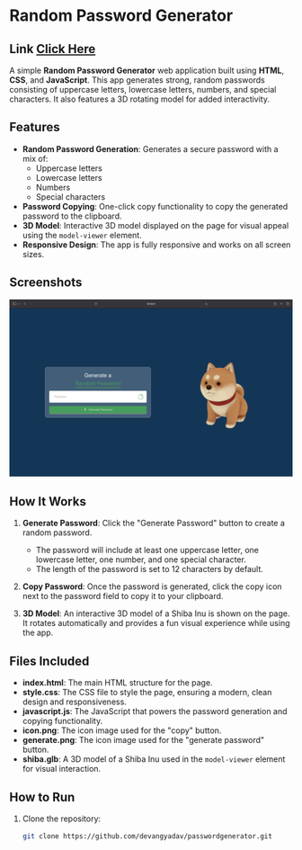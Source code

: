 # Random Password Generator

## Link <a href="https://devangyadav.github.io/passwordgenerator">Click Here</a>

A simple **Random Password Generator** web application built using **HTML**, **CSS**, and **JavaScript**. This app generates strong, random passwords consisting of uppercase letters, lowercase letters, numbers, and special characters. It also features a 3D rotating model for added interactivity.

## Features

- **Random Password Generation**: Generates a secure password with a mix of:
  - Uppercase letters
  - Lowercase letters
  - Numbers
  - Special characters
- **Password Copying**: One-click copy functionality to copy the generated password to the clipboard.
- **3D Model**: Interactive 3D model displayed on the page for visual appeal using the `model-viewer` element.
- **Responsive Design**: The app is fully responsive and works on all screen sizes.

## Screenshots

![Random Password Generator Screenshot](Screenshot.png)

## How It Works

1. **Generate Password**: Click the "Generate Password" button to create a random password.
   - The password will include at least one uppercase letter, one lowercase letter, one number, and one special character.
   - The length of the password is set to 12 characters by default.
   
2. **Copy Password**: Once the password is generated, click the copy icon next to the password field to copy it to your clipboard.

3. **3D Model**: An interactive 3D model of a Shiba Inu is shown on the page. It rotates automatically and provides a fun visual experience while using the app.

## Files Included

- **index.html**: The main HTML structure for the page.
- **style.css**: The CSS file to style the page, ensuring a modern, clean design and responsiveness.
- **javascript.js**: The JavaScript that powers the password generation and copying functionality.
- **icon.png**: The icon image used for the "copy" button.
- **generate.png**: The icon image used for the "generate password" button.
- **shiba.glb**: A 3D model of a Shiba Inu used in the `model-viewer` element for visual interaction.

## How to Run

1. Clone the repository:
   ```bash
   git clone https://github.com/devangyadav/passwordgenerator.git
